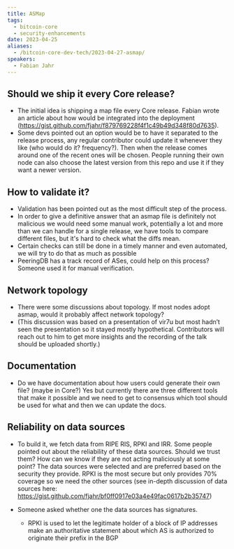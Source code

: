 ```yaml
---
title: ASMap
tags:
  - bitcoin-core
  - security-enhancements
date: 2023-04-25
aliases:
  - /bitcoin-core-dev-tech/2023-04-27-asmap/
speakers:
  - Fabian Jahr
---
```

## Should we ship it every Core release?

- The initial idea is shipping a map file every Core release. Fabian wrote an article about how would be integrated into the deployment (<https://gist.github.com/fjahr/f879769228f4f1c49b49d348f80d7635>).
- Some devs pointed out an option would be to have it separated to the release process, any regular contributor could update it whenever they like (who would do it? frequency?). Then when the release comes around one of the recent ones will be chosen. People running their own node can also choose the latest version from this repo and use it if they want a newer version.

## How to validate it?

- Validation has been pointed out as the most difficult step of the process.
- In order to give a definitive answer that an asmap file is definitely not malicious we would need some manual work, potentially a lot and more than we can handle for a single release, we have tools to compare different files, but it's hard to check what the diffs mean.
- Certain checks can still be done in a timely manner and even automated, we will try to do that as much as possible
- PeeringDB has a track record of ASes, could help on this process? Someone used it for manual verification.

## Network topology

- There were some discussions about topology. If most nodes adopt asmap, would it probably affect network topology?
- (This discussion was based on a presentation of vir7u but most hadn’t seen the presentation so it stayed mostly hypothetical. Contributors will reach out to him to get more insights and the recording of the talk should be uploaded shortly.)

## Documentation

- Do we have documentation about how users could generate their own file? (maybe in Core?) Yes but currently there are three different tools that make it possible and we need to get to consensus which tool should be used for what and then we can update the docs.

## Reliability on data sources

- To build it, we fetch data from RIPE RIS, RPKI and IRR. Some people pointed out about the reliability of these data sources. Should we trust them? How can we know if they are not acting maliciously at some point? The data sources were selected and are preferred based on the security they provide. RPKI is the most secure but only provides 70% coverage so we need the other sources (see in-depth discussion of data sources here: <https://gist.github.com/fjahr/bf0ff0917e03a4e49fac0617b2b35747>)

- Someone asked whether one the data sources has signatures.
  - RPKI is used to let the legitimate holder of a block of IP addresses make an authoritative statement about which AS is authorized to originate their prefix in the BGP
